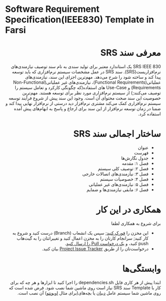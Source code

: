 Software Requirement Specification(IEEE830) Template in Farsi
==============================================================

<div dir="rtl">

# معرفی سند SRS
SRS IEEE 830 یک استاندارد معتبر برای تولید سندی به نام سند توصیف نیازمندی‌های نرم‌افزاریست(SRS). سند SRS در عمل مشخصات سیستم نرم‌افزاری که باید توسعه پیدا کند و ساخته شود را شرح می‌دهد. مهم‌ترین اجزای این سند، نیازمندی‌های عملیاتی(Functional Requirements)، نیازمندی‌های غیر عملیاتی(Non-Functional Requirements) و Use-Case های استفاده(که چگونگی کارکرد و تعامل‌ سیستم را توصیف می‌کنند;) از سیستم نرم‌افزاری مورد نظر برای توسعه هستند. مهم‌ترین خصوصیت این سند صحت محتوای آن است. وجود این سند پیش از شروع فرآیند توسعه سیستم نرم‌افزاری کمک می‌کند مشتری نرم‌افزار دید درستی از نرم‌افزار نهایی پیدا کند و ضمنا در زمان توسعه نرم‌افزار از این سند برای ارجاع و پاسخ به ابهام‌های پیش آمده استفاده کرد.

# ساختار اجمالی سند SRS

- عنوان
- فهرست
- جدول نگارش‌ها
- فصل ۱: مقدمه
- فصل ۲: توصیف کلی سیستم
- فصل ۳: نیازمندی‌های اتصالات خارجی
- فصل ۴: خصوصیات سیستم
- فصل ۵: نیازمندی‌های غیر عملیاتی
- فصل ۶: مابقی نیازمندی‌ها و ضمایم

# همکاری در این کار
برای شروع به همکاری لطفا

- این مخزن را [فورک کنید](https://github.com/Cirice/SRS-Template-Farsi); سپس یک انشعاب (Branch) درست کنید و شروع به کار کنید; سرانجام کارتان را به مخزن اعمال کنید و تغییراتتان را به گیت‌هاب push کنید، و [ یک درخواست Pull را ارسال کنید](https://help.github.com/articles/creating-a-pull-request).
- درخواست‌تان را از طریق [Project Issue Tracker](https://github.com/Cirice/SRS-Template-Farsi/issues) بیان کنید.

# وابستگی‌ها
ابتدا پیش از هر کاری فایل dependencies.sh را اجرا کنید تا ابزارها و هر چه که برای کار با Template سند SRS نیاز است روی ماشین شما نصب شود.
فرض شده است که روی ماشین شما سیستم عامل [دبیان](https://www.debian.org/) یا بچه‌های(برای مثال [اوبونتو](https://www.ubuntu.com/)) آن نصب است.

<div dir="ltr">